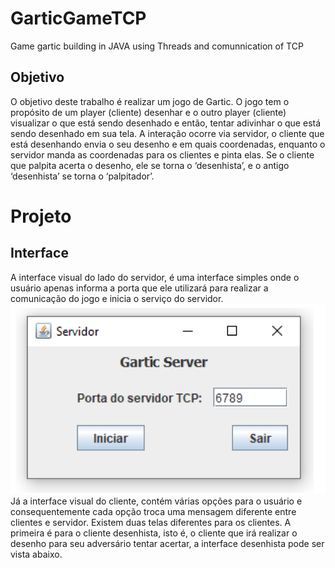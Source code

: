 # GarticGameTCP
Game gartic building in JAVA using Threads and comunnication of TCP

## Objetivo
O objetivo deste trabalho é realizar um jogo de Gartic. O jogo tem o propósito de um player (cliente) desenhar e o outro player (cliente) visualizar o que está sendo desenhado e então, tentar adivinhar o que está sendo desenhado em sua tela. A interação ocorre via servidor, o cliente que está desenhando envia o seu desenho e em quais coordenadas, enquanto o servidor manda as coordenadas para os clientes e pinta elas. Se o cliente que palpita acerta o desenho, ele se torna o ‘desenhista’, e o antigo ‘desenhista’ se torna o ‘palpitador’.

# Projeto

## Interface
A interface visual do lado do servidor, é uma interface simples onde o usuário apenas informa a porta que ele utilizará para realizar a comunicação do jogo e inicia o serviço do servidor.
![Image 1](/image/image1.png)
Já a interface visual do cliente, contém várias opções para o usuário e consequentemente cada opção troca uma mensagem diferente entre clientes e servidor.
Existem duas telas diferentes para os clientes. A primeira é para o cliente desenhista, isto é, o cliente que irá realizar o desenho para seu adversário tentar acertar, a interface desenhista pode ser vista abaixo.
